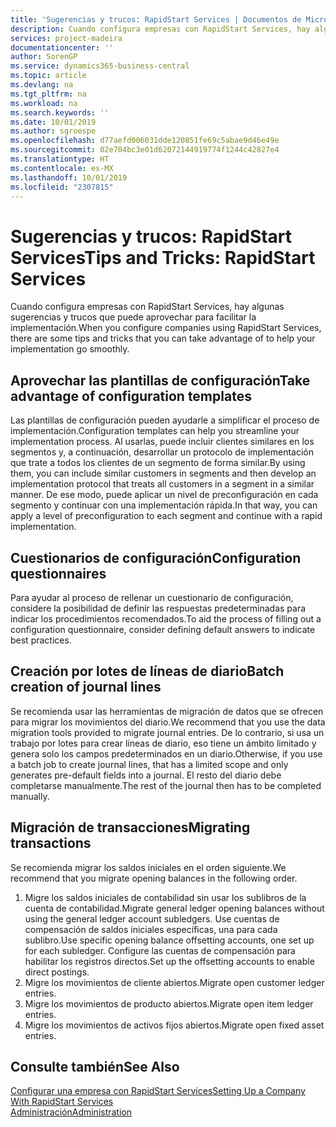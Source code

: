 ```yaml
---
title: 'Sugerencias y trucos: RapidStart Services | Documentos de Microsoft'
description: Cuando configura empresas con RapidStart Services, hay algunas sugerencias y trucos que puede aprovechar para facilitar la implementación.
services: project-madeira
documentationcenter: ''
author: SorenGP
ms.service: dynamics365-business-central
ms.topic: article
ms.devlang: na
ms.tgt_pltfrm: na
ms.workload: na
ms.search.keywords: ''
ms.date: 10/01/2019
ms.author: sgroespe
ms.openlocfilehash: d77aefd006031dde120851fe69c5abae9d46e49e
ms.sourcegitcommit: 02e704bc3e01d62072144919774f1244c42827e4
ms.translationtype: HT
ms.contentlocale: es-MX
ms.lasthandoff: 10/01/2019
ms.locfileid: "2307815"
---
```

# <a name="tips-and-tricks-rapidstart-services"></a><span data-ttu-id="f3a3c-103">Sugerencias y trucos: RapidStart Services</span><span class="sxs-lookup"><span data-stu-id="f3a3c-103">Tips and Tricks: RapidStart Services</span></span>
<span data-ttu-id="f3a3c-104">Cuando configura empresas con RapidStart Services, hay algunas sugerencias y trucos que puede aprovechar para facilitar la implementación.</span><span class="sxs-lookup"><span data-stu-id="f3a3c-104">When you configure companies using RapidStart Services, there are some tips and tricks that you can take advantage of to help your implementation go smoothly.</span></span>  

## <a name="take-advantage-of-configuration-templates"></a><span data-ttu-id="f3a3c-105">Aprovechar las plantillas de configuración</span><span class="sxs-lookup"><span data-stu-id="f3a3c-105">Take advantage of configuration templates</span></span>  
<span data-ttu-id="f3a3c-106">Las plantillas de configuración pueden ayudarle a simplificar el proceso de implementación.</span><span class="sxs-lookup"><span data-stu-id="f3a3c-106">Configuration templates can help you streamline your implementation process.</span></span> <span data-ttu-id="f3a3c-107">Al usarlas, puede incluir clientes similares en los segmentos y, a continuación, desarrollar un protocolo de implementación que trate a todos los clientes de un segmento de forma similar.</span><span class="sxs-lookup"><span data-stu-id="f3a3c-107">By using them, you can include similar customers in segments and then develop an implementation protocol that treats all customers in a segment in a similar manner.</span></span> <span data-ttu-id="f3a3c-108">De ese modo, puede aplicar un nivel de preconfiguración en cada segmento y continuar con una implementación rápida.</span><span class="sxs-lookup"><span data-stu-id="f3a3c-108">In that way, you can apply a level of preconfiguration to each segment and continue with a rapid implementation.</span></span>  

## <a name="configuration-questionnaires"></a><span data-ttu-id="f3a3c-109">Cuestionarios de configuración</span><span class="sxs-lookup"><span data-stu-id="f3a3c-109">Configuration questionnaires</span></span>  
<span data-ttu-id="f3a3c-110">Para ayudar al proceso de rellenar un cuestionario de configuración, considere la posibilidad de definir las respuestas predeterminadas para indicar los procedimientos recomendados.</span><span class="sxs-lookup"><span data-stu-id="f3a3c-110">To aid the process of filling out a configuration questionnaire, consider defining default answers to indicate best practices.</span></span>  

## <a name="batch-creation-of-journal-lines"></a><span data-ttu-id="f3a3c-111">Creación por lotes de líneas de diario</span><span class="sxs-lookup"><span data-stu-id="f3a3c-111">Batch creation of journal lines</span></span>  
<span data-ttu-id="f3a3c-112">Se recomienda usar las herramientas de migración de datos que se ofrecen para migrar los movimientos del diario.</span><span class="sxs-lookup"><span data-stu-id="f3a3c-112">We recommend that you use the data migration tools provided to migrate journal entries.</span></span> <span data-ttu-id="f3a3c-113">De lo contrario, si usa un trabajo por lotes para crear líneas de diario, eso tiene un ámbito limitado y genera solo los campos predeterminados en un diario.</span><span class="sxs-lookup"><span data-stu-id="f3a3c-113">Otherwise, if you use a batch job to create journal lines, that has a limited scope and only generates pre-default fields into a journal.</span></span> <span data-ttu-id="f3a3c-114">El resto del diario debe completarse manualmente.</span><span class="sxs-lookup"><span data-stu-id="f3a3c-114">The rest of the journal then has to be completed manually.</span></span>  

## <a name="migrating-transactions"></a><span data-ttu-id="f3a3c-115">Migración de transacciones</span><span class="sxs-lookup"><span data-stu-id="f3a3c-115">Migrating transactions</span></span>  
<span data-ttu-id="f3a3c-116">Se recomienda migrar los saldos iniciales en el orden siguiente.</span><span class="sxs-lookup"><span data-stu-id="f3a3c-116">We recommend that you migrate opening balances in the following order.</span></span>  

1.  <span data-ttu-id="f3a3c-117">Migre los saldos iniciales de contabilidad sin usar los sublibros de la cuenta de contabilidad.</span><span class="sxs-lookup"><span data-stu-id="f3a3c-117">Migrate general ledger opening balances without using the general ledger account subledgers.</span></span> <span data-ttu-id="f3a3c-118">Use cuentas de compensación de saldos iniciales específicas, una para cada sublibro.</span><span class="sxs-lookup"><span data-stu-id="f3a3c-118">Use specific opening balance offsetting accounts, one set up for each subledger.</span></span> <span data-ttu-id="f3a3c-119">Configure las cuentas de compensación para habilitar los registros directos.</span><span class="sxs-lookup"><span data-stu-id="f3a3c-119">Set up the offsetting accounts to enable direct postings.</span></span>  
2.  <span data-ttu-id="f3a3c-120">Migre los movimientos de cliente abiertos.</span><span class="sxs-lookup"><span data-stu-id="f3a3c-120">Migrate open customer ledger entries.</span></span>  
3.  <span data-ttu-id="f3a3c-121">Migre los movimientos de producto abiertos.</span><span class="sxs-lookup"><span data-stu-id="f3a3c-121">Migrate open item ledger entries.</span></span>  
4.  <span data-ttu-id="f3a3c-122">Migre los movimientos de activos fijos abiertos.</span><span class="sxs-lookup"><span data-stu-id="f3a3c-122">Migrate open fixed asset entries.</span></span>  

## <a name="see-also"></a><span data-ttu-id="f3a3c-123">Consulte también</span><span class="sxs-lookup"><span data-stu-id="f3a3c-123">See Also</span></span>  
[<span data-ttu-id="f3a3c-124">Configurar una empresa con RapidStart Services</span><span class="sxs-lookup"><span data-stu-id="f3a3c-124">Setting Up a Company With RapidStart Services</span></span>](admin-set-up-a-company-with-rapidstart.md)  
[<span data-ttu-id="f3a3c-125">Administración</span><span class="sxs-lookup"><span data-stu-id="f3a3c-125">Administration</span></span>](admin-setup-and-administration.md)
